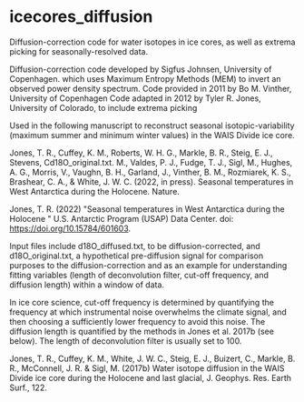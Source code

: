 # icecores_diffusion
Diffusion-correction code for water isotopes in ice cores, as well as extrema picking for seasonally-resolved data.

Diffusion-correction code developed by Sigfus Johnsen, 
University of Copenhagen. which uses Maximum Entropy 
Methods (MEM) to invert an observed power density spectrum.
Code provided in 2011 by Bo M. Vinther, University of Copenhagen
Code adapted in 2012 by Tyler R. Jones, University of Colorado,
to include extrema picking

Used in the following manuscript to reconstruct seasonal
isotopic-variability (maximum summer and minimum winter values)
in the WAIS Divide ice core.

Jones, T. R., Cuffey, K. M., Roberts, W. H. G., Markle, B. R., 
Steig, E. J., Stevens, Cd18O_original.txt. M., Valdes, P. J., Fudge, T. J., 
Sigl, M., Hughes, A. G., Morris, V., Vaughn, B. H., Garland, J., 
Vinther, B. M., Rozmiarek, K. S., Brashear, C. A., & 
White, J. W. C. (2022, in press). Seasonal temperatures in 
West Antarctica during the Holocene. Nature.

Jones, T. R. (2022) "Seasonal temperatures in West Antarctica 
during the Holocene " U.S. Antarctic Program (USAP) Data Center. 
doi: https://doi.org/10.15784/601603.

Input files include d18O_diffused.txt, to be diffusion-corrected,
and d18O_original.txt, a hypothetical pre-diffusion signal for
comparison purposes to the diffusion-correction and as an 
example for understanding fitting variables (length of 
deconvolution filter, cut-off frequency, and diffusion length)
within a window of data.

In ice core science, cut-off frequency is determined by 
quantifying the frequency at which instrumental noise 
overwhelms the climate signal, and then choosing a sufficiently 
lower frequency to avoid this noise. The diffusion length
is quantified by the methods in Jones et al. 2017b (see below).
The length of deconvolution filter is usually set to 100.

Jones, T. R., Cuffey, K. M., White, J. W. C., Steig, E. J., 
Buizert, C., Markle, B. R., McConnell, J. R. & Sigl, M. (2017b) 
Water isotope diffusion in the WAIS Divide ice core during 
the Holocene and last glacial, J. Geophys. Res. Earth Surf., 122.
